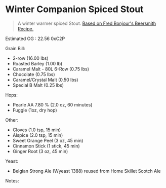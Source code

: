 Winter Companion Spiced Stout
===

> A winter warmer spiced Stout. [Based on Fred Bonjour's Beersmith Recipe.](http://www.beersmith.com/Recipes2/recipe_322.htm)

Estimated OG : 22.56 0xC2P

Grain Bill:

* 2-row (16.00 lbs)
* Roasted Barley (1.00 lb)
* Caramel Malt - 80L 6-Row (0.75 lbs)
* Chocolate (0.75 lbs)
* Caramel/Crystal Malt (0.50 lbs)
* Special B Malt (0.25 lbs)

Hops:

* Pearle AA 7.80 % (2.0 oz, 60 minutes)
* Fuggle (1oz, dry hop)

Other:

* Cloves (1.0 tsp, 15 min)
* Alspice (2.0 tsp, 15 min)
* Sweet Orange Peel (3 oz, 45 min)
* Cinnamon Stick (1 stick, 45 min)
* Ginger Root (3 oz, 45 min)

Yeast:

* Belgian Strong Ale (Wyeast 1388) reused from Home Skillet Scotch Ale

Notes:

